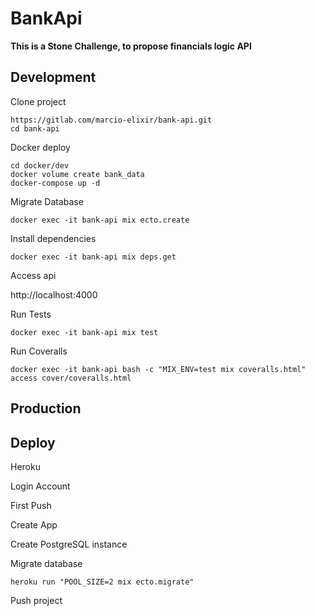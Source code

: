 # BankApi

**This is a Stone Challenge, to propose financials logic API**

## Development

Clone project

```shell script
https://gitlab.com/marcio-elixir/bank-api.git
cd bank-api
```

Docker deploy

```shell script
cd docker/dev
docker volume create bank_data
docker-compose up -d
```

Migrate Database

```shell script
docker exec -it bank-api mix ecto.create
```

Install dependencies

```shell script
docker exec -it bank-api mix deps.get
```

Access api

http://localhost:4000

Run Tests

```shell script
docker exec -it bank-api mix test
```

Run Coveralls

```shell script
docker exec -it bank-api bash -c "MIX_ENV=test mix coveralls.html"
access cover/coveralls.html
```

## Production

## Deploy

Heroku

Login Account

First Push

Create App

Create PostgreSQL instance

Migrate database

```shell script
heroku run "POOL_SIZE=2 mix ecto.migrate"
```

Push project

